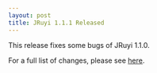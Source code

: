 ```yaml
---
layout: post
title: JRuyi 1.1.1 Released
---
```


This release fixes some bugs of JRuyi 1.1.0.

For a full list of changes, please see [here](https://github.com/jruyi/jruyi/releases/tag/v1.1.1).

